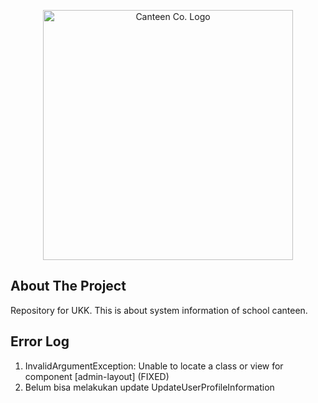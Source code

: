 <p align="center"><a href="https://laravel.com" target="_blank"><img src="https://user-images.githubusercontent.com/70558125/210673862-7935d305-546e-4b68-af54-a8b007ff4c87.svg") width="400" alt="Canteen Co. Logo"></a></p>

## About The Project

Repository for UKK. This is about system information of school canteen.

## Error Log

1. InvalidArgumentException: Unable to locate a class or view for component [admin-layout] (FIXED)
2. Belum bisa melakukan update UpdateUserProfileInformation

##
